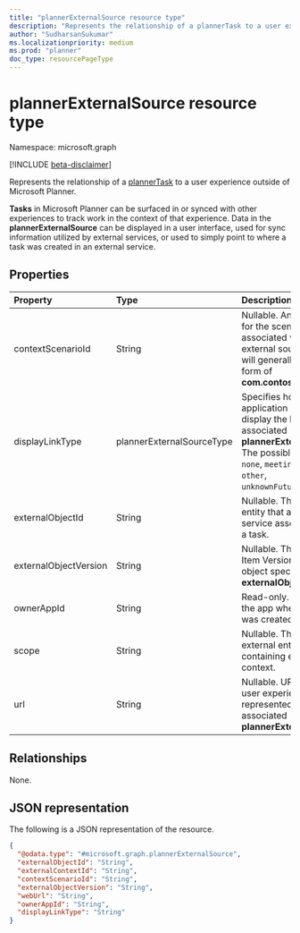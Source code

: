 ```yaml
---
title: "plannerExternalSource resource type"
description: "Represents the relationship of a plannerTask to a user experience outside of Microsoft Planner."
author: "SudharsanSukumar"
ms.localizationpriority: medium
ms.prod: "planner"
doc_type: resourcePageType
---
```


# plannerExternalSource resource type

Namespace: microsoft.graph

[!INCLUDE [beta-disclaimer](../../includes/beta-disclaimer.md)]

Represents the relationship of a [plannerTask](plannertask.md) to a user experience outside of Microsoft Planner. 

**Tasks** in Microsoft Planner can be surfaced in or synced with other experiences to track work in the context of that experience. Data in the **plannerExternalSource** can be displayed in a user interface, used for sync information utilized by external services, or used to simply point to where a task was created in an external service.

## Properties
|Property|Type|Description|
|:---|:---|:---|
|contextScenarioId|String|Nullable. An identifier for the scenario associated with this external source. This will generally take the form of **com.contoso.myapp**.|
|displayLinkType|plannerExternalSourceType|Specifies how an application should display the link to the associated **plannerExternalSource**. The possible values are: `none`, `meetingNotes`, `other`, `unknownFutureValue`.|
|externalObjectId|String|Nullable. The id of the entity that an external service associates with a task.|
|externalObjectVersion|String|Nullable. The external Item Version for the object specified by the **externalObjectId**.|
|ownerAppId|String|Read-only. The Id of the app where the task was created.|
|scope|String|Nullable. The id of the external entity's containing entity or context.|
|url|String|Nullable. URL of the user experience represented by the associated **plannerExternalSource**.|

## Relationships
None.

## JSON representation
The following is a JSON representation of the resource.
<!-- {
  "blockType": "resource",
  "@odata.type": "microsoft.graph.plannerExternalSource"
}
-->
``` json
{
  "@odata.type": "#microsoft.graph.plannerExternalSource",
  "externalObjectId": "String",
  "externalContextId": "String",
  "contextScenarioId": "String",
  "externalObjectVersion": "String",
  "webUrl": "String",
  "ownerAppId": "String",
  "displayLinkType": "String"
}
```

